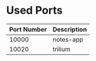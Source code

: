 # Used Ports

| Port Number | Description |
| ----------- | ----------- |
| 10000       | notes-app   |
| 10020       | trilium     |
